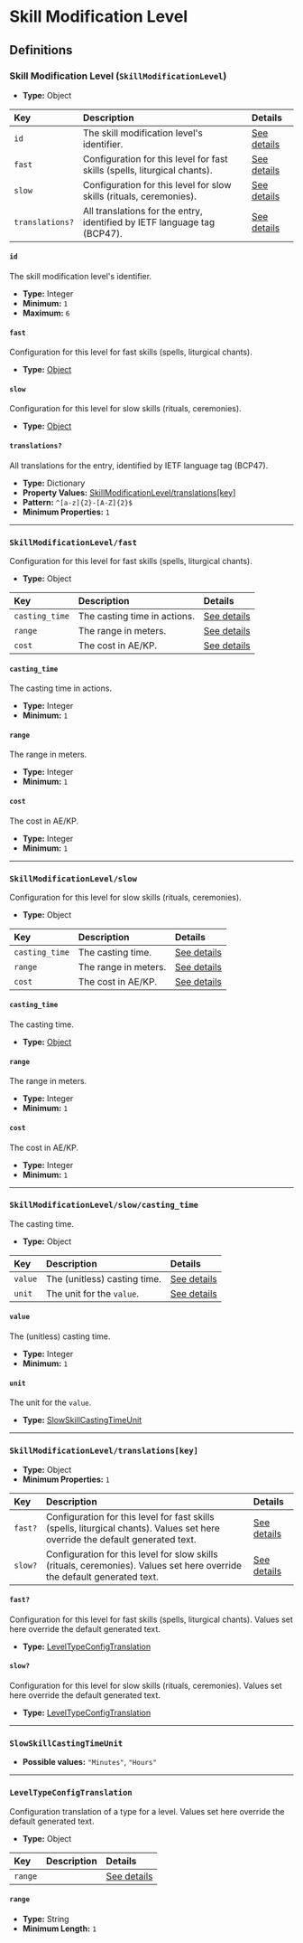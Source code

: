 # Skill Modification Level

## Definitions

### <a name="SkillModificationLevel"></a> Skill Modification Level (`SkillModificationLevel`)

- **Type:** Object

Key | Description | Details
:-- | :-- | :--
`id` | The skill modification level's identifier. | <a href="#SkillModificationLevel/id">See details</a>
`fast` | Configuration for this level for fast skills (spells, liturgical chants). | <a href="#SkillModificationLevel/fast">See details</a>
`slow` | Configuration for this level for slow skills (rituals, ceremonies). | <a href="#SkillModificationLevel/slow">See details</a>
`translations?` | All translations for the entry, identified by IETF language tag (BCP47). | <a href="#SkillModificationLevel/translations">See details</a>

#### <a name="SkillModificationLevel/id"></a> `id`

The skill modification level's identifier.

- **Type:** Integer
- **Minimum:** `1`
- **Maximum:** `6`

#### <a name="SkillModificationLevel/fast"></a> `fast`

Configuration for this level for fast skills (spells, liturgical chants).

- **Type:** <a href="#SkillModificationLevel/fast">Object</a>

#### <a name="SkillModificationLevel/slow"></a> `slow`

Configuration for this level for slow skills (rituals, ceremonies).

- **Type:** <a href="#SkillModificationLevel/slow">Object</a>

#### <a name="SkillModificationLevel/translations"></a> `translations?`

All translations for the entry, identified by IETF language tag (BCP47).

- **Type:** Dictionary
- **Property Values:** <a href="#SkillModificationLevel/translations[key]">SkillModificationLevel/translations[key]</a>
- **Pattern:** `^[a-z]{2}-[A-Z]{2}$`
- **Minimum Properties:** `1`

---

### <a name="SkillModificationLevel/fast"></a> `SkillModificationLevel/fast`

Configuration for this level for fast skills (spells, liturgical chants).

- **Type:** Object

Key | Description | Details
:-- | :-- | :--
`casting_time` | The casting time in actions. | <a href="#SkillModificationLevel/fast/casting_time">See details</a>
`range` | The range in meters. | <a href="#SkillModificationLevel/fast/range">See details</a>
`cost` | The cost in AE/KP. | <a href="#SkillModificationLevel/fast/cost">See details</a>

#### <a name="SkillModificationLevel/fast/casting_time"></a> `casting_time`

The casting time in actions.

- **Type:** Integer
- **Minimum:** `1`

#### <a name="SkillModificationLevel/fast/range"></a> `range`

The range in meters.

- **Type:** Integer
- **Minimum:** `1`

#### <a name="SkillModificationLevel/fast/cost"></a> `cost`

The cost in AE/KP.

- **Type:** Integer
- **Minimum:** `1`

---

### <a name="SkillModificationLevel/slow"></a> `SkillModificationLevel/slow`

Configuration for this level for slow skills (rituals, ceremonies).

- **Type:** Object

Key | Description | Details
:-- | :-- | :--
`casting_time` | The casting time. | <a href="#SkillModificationLevel/slow/casting_time">See details</a>
`range` | The range in meters. | <a href="#SkillModificationLevel/slow/range">See details</a>
`cost` | The cost in AE/KP. | <a href="#SkillModificationLevel/slow/cost">See details</a>

#### <a name="SkillModificationLevel/slow/casting_time"></a> `casting_time`

The casting time.

- **Type:** <a href="#SkillModificationLevel/slow/casting_time">Object</a>

#### <a name="SkillModificationLevel/slow/range"></a> `range`

The range in meters.

- **Type:** Integer
- **Minimum:** `1`

#### <a name="SkillModificationLevel/slow/cost"></a> `cost`

The cost in AE/KP.

- **Type:** Integer
- **Minimum:** `1`

---

### <a name="SkillModificationLevel/slow/casting_time"></a> `SkillModificationLevel/slow/casting_time`

The casting time.

- **Type:** Object

Key | Description | Details
:-- | :-- | :--
`value` | The (unitless) casting time. | <a href="#SkillModificationLevel/slow/casting_time/value">See details</a>
`unit` | The unit for the `value`. | <a href="#SkillModificationLevel/slow/casting_time/unit">See details</a>

#### <a name="SkillModificationLevel/slow/casting_time/value"></a> `value`

The (unitless) casting time.

- **Type:** Integer
- **Minimum:** `1`

#### <a name="SkillModificationLevel/slow/casting_time/unit"></a> `unit`

The unit for the `value`.

- **Type:** <a href="#SlowSkillCastingTimeUnit">SlowSkillCastingTimeUnit</a>

---

### <a name="SkillModificationLevel/translations[key]"></a> `SkillModificationLevel/translations[key]`

- **Type:** Object
- **Minimum Properties:** `1`

Key | Description | Details
:-- | :-- | :--
`fast?` | Configuration for this level for fast skills (spells, liturgical chants). Values set here override the default generated text. | <a href="#SkillModificationLevel/translations[key]/fast">See details</a>
`slow?` | Configuration for this level for slow skills (rituals, ceremonies). Values set here override the default generated text. | <a href="#SkillModificationLevel/translations[key]/slow">See details</a>

#### <a name="SkillModificationLevel/translations[key]/fast"></a> `fast?`

Configuration for this level for fast skills (spells, liturgical chants).
Values set here override the default generated text.

- **Type:** <a href="#LevelTypeConfigTranslation">LevelTypeConfigTranslation</a>

#### <a name="SkillModificationLevel/translations[key]/slow"></a> `slow?`

Configuration for this level for slow skills (rituals, ceremonies). Values
set here override the default generated text.

- **Type:** <a href="#LevelTypeConfigTranslation">LevelTypeConfigTranslation</a>

---

### <a name="SlowSkillCastingTimeUnit"></a> `SlowSkillCastingTimeUnit`

- **Possible values:** `"Minutes"`, `"Hours"`

---

### <a name="LevelTypeConfigTranslation"></a> `LevelTypeConfigTranslation`

Configuration translation of a type for a level. Values set here override the
default generated text.

- **Type:** Object

Key | Description | Details
:-- | :-- | :--
`range` |  | <a href="#LevelTypeConfigTranslation/range">See details</a>

#### <a name="LevelTypeConfigTranslation/range"></a> `range`

- **Type:** String
- **Minimum Length:** `1`
